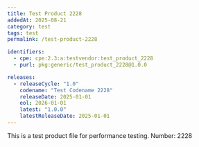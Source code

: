 ```yaml
---
title: Test Product 2228
addedAt: 2025-08-21
category: test
tags: test
permalink: /test-product-2228

identifiers:
  - cpe: cpe:2.3:a:testvendor:test_product_2228
  - purl: pkg:generic/test_product_2228@1.0.0

releases:
  - releaseCycle: "1.0"
    codename: "Test Codename 2228"
    releaseDate: 2025-01-01
    eol: 2026-01-01
    latest: "1.0.0"
    latestReleaseDate: 2025-01-01
---
```


This is a test product file for performance testing. Number: 2228

